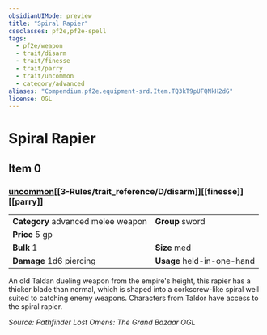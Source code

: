 ```yaml
---
obsidianUIMode: preview
title: "Spiral Rapier"
cssclasses: pf2e,pf2e-spell
tags:
  - pf2e/weapon
  - trait/disarm
  - trait/finesse
  - trait/parry
  - trait/uncommon
  - category/advanced
aliases: "Compendium.pf2e.equipment-srd.Item.TQ3kT9pUFQNkH2dG"
license: OGL
---
```

# Spiral Rapier
## Item 0
### [uncommon](uncommon "Uncommon Rarity Trait")[[3-Rules/trait_reference/D/disarm]][[finesse]][[parry]]

|  |  |
| -- | -- |
| **Category** advanced melee weapon | **Group** sword |
| **Price** 5 gp |  |
| **Bulk** 1 | **Size** med |
| **Damage** 1d6 piercing  | **Usage** held-in-one-hand |



An old Taldan dueling weapon from the empire's height, this rapier has a thicker blade than normal, which is shaped into a corkscrew-like spiral well suited to catching enemy weapons. Characters from Taldor have access to the spiral rapier.

*Source: Pathfinder Lost Omens: The Grand Bazaar*
*OGL*